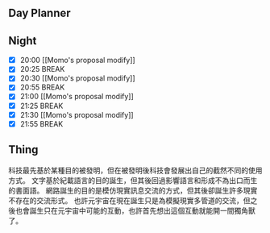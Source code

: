 ## Day Planner
## Night
- [x] 20:00 [[Momo's proposal modify]]
- [x] 20:25 BREAK
- [x] 20:30 [[Momo's proposal modify]]
- [x] 20:55 BREAK
- [x] 21:00 [[Momo's proposal modify]]
- [x] 21:25 BREAK
- [x] 21:30 [[Momo's proposal modify]]
- [x] 21:55 BREAK
## Thing
科技最先基於某種目的被發明，但在被發明後科技會發展出自己的截然不同的使用方式。
文字基於紀載語言的目的誕生，但其後回過影響語言和形成不為出口而生的書面語。
網路誕生的目的是模仿現實訊息交流的方式，但其後卻誕生許多現實不存在的交流形式。
也許元宇宙在現在誕生只是為模擬現實多管道的交流，但之後也會誕生只在元宇宙中可能的互動，也許首先想出這個互動就能開一間獨角獸了。